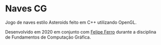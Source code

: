 # Naves CG

Jogo de naves estilo Asteroids feito em C++ utilizando OpenGL.

Desenvolvido em 2020 em conjunto com [Felipe Ferro](https://github.com/Felipe3Ferro) durante a disciplina de Fundamentos de Computação Gráfica.

